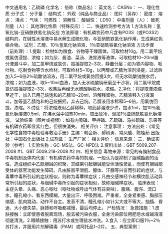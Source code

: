 中文通用名：乙硫磷
化学名：
俗称（商品名）：
英文名：
CASNo：
一、理化性质
分子式：
分子量：
结构式：
外观（纯品与商业品）：
图片（另存）：
密度：
熔点：
沸点：
气味：
可燃性：
溶解性：
酸碱性：
LD50：
中毒剂量（人）：
致死剂量（人）：
其他理化性质（特殊反应）：
二、快速检测参考方法
1.方法名称：氢氧化钠-亚硝酰铁氰化钠反应
方法原理：有机磷农药中凡含有PO3S（或PO3S2）结构的，在碱性水溶液中易水解生成硫化物，与亚硝酰铁氰化钠作用，生成紫红色络合物。
试剂：乙醇、10％氢氧化钠溶液、1％亚硝酰铁氰化钠溶液
方法步骤（前处理）：1.提取：检材如为粮食、谷物等干燥固体，可取检材10g，用二氯甲烷或氯仿浸提、浓缩；如为尿、酱油、菜汤、洗胃液等液体，可取检材10~20ml置分液漏斗中，加二氯甲烷或氯仿，振摇提取2~3次，静置分层；如为胃内容物、呕吐物、吃剩食物等含水检材，可取检材5~10g，以丙醇或乙腈为溶剂浸提，过滤后加入5~6倍2％硫酸钠溶液，用二氯甲烷或氯仿回提3次，经无水硫酸钠脱水后，浓缩；如为血液，取5~10ml血液，加入无水硫酸钠研磨至干沙状，用二氯甲烷或氯仿振摇提取2~3次，收集后再经无水硫酸钠脱水，浓缩。2.净化：将提取液浓缩至近干，加入已用己烷饱和的乙腈10~20ml，溶解残留物，乙腈液移入分液漏斗，加等量乙腈饱和的己烷振摇，弃去己烷。乙腈液用水稀释5~6倍，用氯仿回提，浓缩。3.试验：将浓缩液用乙醇稀释，取此醇溶液少许，加水1ml，加10％氢氧化钠溶液0.5ml，在沸水浴中加热10min，取出放冷，滴加1％亚硝酰铁氰化钠溶液。
试验结果（图片或视频）：如有内吸磷、甲拌磷、乙硫磷、马拉硫磷、乐果等有机磷农药即显紫红色，但很快消失。
相关评价：
注意事项：
方法出处：《常见化学性食物中毒检验与救治手册》主编：韩会新、郝树勇、常凤启、陈桂茹 出版社：中国石化出版社
2.试剂盒：
生产厂家：
相关评价：
信息来源：
三、确证实验（参考）
1.实验名称：GC-MS法、GC-NPD法
2.资料出处：GBT 5009.207-2008 #1、GBT 5009.218-2008 #2
四、相关信息
毒物来源：常见的有腌制食品
中毒机制及体内代谢：有机磷农药中毒的机理，一般认为是抑制了胆碱酯酶的活性，造成组织中乙酰胆碱的积聚，其结果引起胆碱能受体活性紊乱，而使有胆碱能受体的器官功能发生障碍。凡由脏器平滑肌、腺体、汗腺等兴奋而引起的症状，与毒蕈中毒所引起的症状相似，则称为毒蕈样症状；凡由交感神经节和横纹肌活动异常所引起的症状，与烟碱中毒所引起的症状相似，故称烟碱样症状。
临床表现：主症头晕、头痛、恶心呕吐（呕吐物或呼出气体有蒜臭味）、腹痛、腹泻、流口水，瞳孔缩小、看东西模糊，大量出汗、呼吸困难。严重者，全身紧束感、胸部压缩感，肌肉跳动，动作不自主。发音不清，瞳孔缩小如针尖大或不等大，抽搐、昏迷、大小便失禁，脉搏和呼吸都减慢，最后均停止。
尸检情况：
急救措施：1.皮肤接触：立即使患者脱离现场，脱去被污染衣服，全身污染部位用肥皂水或碱溶液彻底清洗。2.眼睛接触：用苏打水或生理盐水冲洗。3.食入：应立即口服1％~2％苏打水，并服用片剂解磷毒（PAM）或阿托品1~2片。
五、典型案例：
